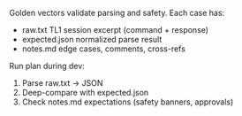 Golden vectors validate parsing and safety. Each case has:
- raw.txt         TL1 session excerpt (command + response)
- expected.json   normalized parse result
- notes.md        edge cases, comments, cross-refs

Run plan during dev:
1) Parse raw.txt → JSON
2) Deep-compare with expected.json
3) Check notes.md expectations (safety banners, approvals)
